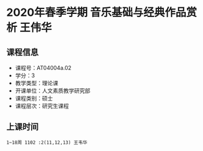# 2020年春季学期 音乐基础与经典作品赏析 王伟华






## 课程信息

- 课程号：AT04004a.02
- 学分：3
- 教学类型：理论课
- 开课单位：人文素质教学研究部
- 课程类别：硕士
- 课程层次：研究生课程

## 上课时间

```
1~18周 1102 :2(11,12,13) 王韦华
```

